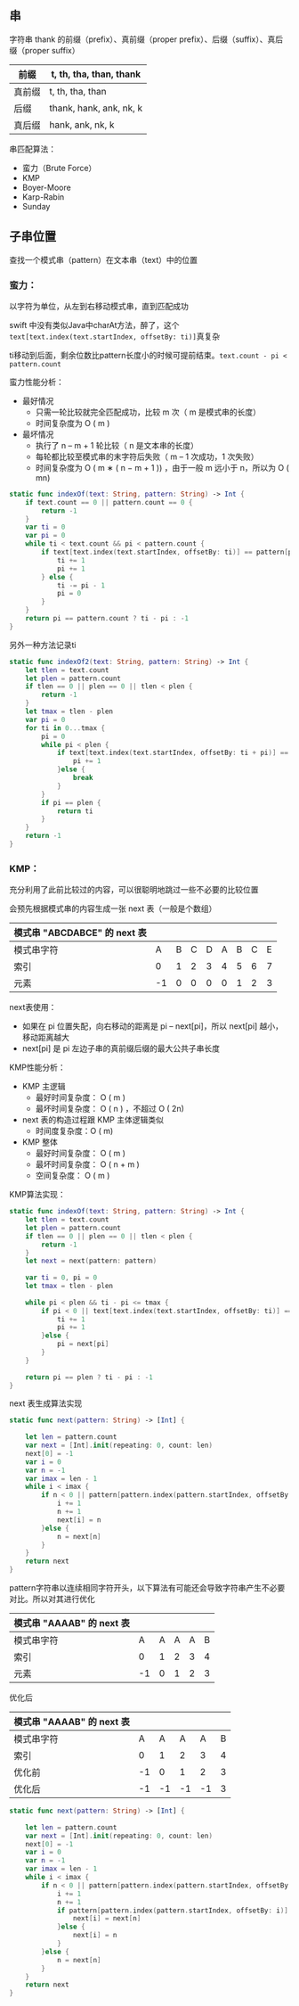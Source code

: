 ## 串

字符串 thank 的前缀（prefix）、真前缀（proper prefix）、后缀（suffix）、真后缀（proper suffix）

| 前缀   | t, th, tha, than, thank |
| ------ | ----------------------- |
| 真前缀 | t, th, tha, than        |
| 后缀   | thank, hank, ank, nk, k |
| 真后缀 | hank, ank, nk, k        |

串匹配算法：

- 蛮力（Brute Force） 
- KMP 
- Boyer-Moore 
- Karp-Rabin 
- Sunday

## 子串位置

查找一个模式串（pattern）在文本串（text）中的位置

### 蛮力：

以字符为单位，从左到右移动模式串，直到匹配成功

swift 中没有类似Java中charAt方法，醉了，这个` text[text.index(text.startIndex, offsetBy: ti)]`真复杂

ti移动到后面，剩余位数比pattern长度小的时候可提前结束。` text.count - pi < pattern.count `

蛮力性能分析：

- 最好情况
  - 只需一轮比较就完全匹配成功，比较 m 次（ m 是模式串的长度） 
  - 时间复杂度为 O ( m )
- 最坏情况
  - 执行了 n – m + 1 轮比较（ n 是文本串的长度） 
  - 每轮都比较至模式串的末字符后失败（ m – 1 次成功，1 次失败） 
  - 时间复杂度为 O ( m ∗ ( n − m + 1 )) ，由于一般 m 远小于 n，所以为 O ( mn)

```swift
static func indexOf(text: String, pattern: String) -> Int {
    if text.count == 0 || pattern.count == 0 {
        return -1
    }    
    var ti = 0
    var pi = 0    
    while ti < text.count && pi < pattern.count {
        if text[text.index(text.startIndex, offsetBy: ti)] == pattern[pattern.index(pattern.startIndex, offsetBy: pi)] {
            ti += 1
            pi += 1
        } else {
            ti -= pi - 1
            pi = 0
        }
    }
    return pi == pattern.count ? ti - pi : -1
}
```

另外一种方法记录ti

```swift
static func indexOf2(text: String, pattern: String) -> Int {
    let tlen = text.count
    let plen = pattern.count
    if tlen == 0 || plen == 0 || tlen < plen {
        return -1
    }
    let tmax = tlen - plen
    var pi = 0
    for ti in 0...tmax {
        pi = 0
        while pi < plen {
            if text[text.index(text.startIndex, offsetBy: ti + pi)] == pattern[pattern.index(pattern.startIndex, offsetBy: pi)] {
                pi += 1
            }else {
                break
            }
        }
        if pi == plen {
            return ti
        }
    }
    return -1
}
```

### KMP：

充分利用了此前比较过的内容，可以很聪明地跳过一些不必要的比较位置

会预先根据模式串的内容生成一张 next 表（一般是个数组）

| 模式串 "ABCDABCE" 的 next 表 |      |      |      |      |      |      |      |      |
| ---------------------------- | ---- | ---- | ---- | ---- | ---- | ---- | ---- | ---- |
| 模式串字符                   | A    | B    | C    | D    | A    | B    | C    | E    |
| 索引                         | 0    | 1    | 2    | 3    | 4    | 5    | 6    | 7    |
| 元素                         | -1   | 0    | 0    | 0    | 0    | 1    | 2    | 3    |

next表使用：

- 如果在 pi 位置失配，向右移动的距离是 pi – next[pi]，所以 next[pi] 越小，移动距离越大 
- next[pi] 是 pi 左边子串的真前缀后缀的最大公共子串长度

KMP性能分析：

- KMP 主逻辑
  - 最好时间复杂度： O ( m ) 
  - 最坏时间复杂度： O ( n ) ，不超过 O ( 2n)
- next 表的构造过程跟 KMP 主体逻辑类似
  - 时间度复杂度：O ( m)
- KMP 整体
  - 最好时间复杂度： O ( m ) 
  - 最坏时间复杂度： O ( n + m )
  - 空间复杂度： O ( m )

KMP算法实现：

```swift
static func indexOf(text: String, pattern: String) -> Int {
    let tlen = text.count
    let plen = pattern.count
    if tlen == 0 || plen == 0 || tlen < plen {
        return -1
    }
    let next = next(pattern: pattern)
    
    var ti = 0, pi = 0
    let tmax = tlen - plen
    
    while pi < plen && ti - pi <= tmax {
        if pi < 0 || text[text.index(text.startIndex, offsetBy: ti)] == pattern[pattern.index(pattern.startIndex, offsetBy: pi)] {
            ti += 1
            pi += 1
        }else {
            pi = next[pi]
        }
    }
    
    return pi == plen ? ti - pi : -1
}
```

next 表生成算法实现

```swift
static func next(pattern: String) -> [Int] {
    
    let len = pattern.count
    var next = [Int].init(repeating: 0, count: len)
    next[0] = -1
    var i = 0
    var n = -1
    var imax = len - 1
    while i < imax {
        if n < 0 || pattern[pattern.index(pattern.startIndex, offsetBy: i)] == pattern[pattern.index(pattern.startIndex, offsetBy: n)] {
            i += 1
            n += 1
            next[i] = n
        }else {
            n = next[n]
        }
    }
    return next
}
```

pattern字符串以连续相同字符开头，以下算法有可能还会导致字符串产生不必要对比。所以对其进行优化

| 模式串 "AAAAB" 的 next 表 |      |      |      |      |      |
| ------------------------- | ---- | ---- | ---- | ---- | ---- |
| 模式串字符                | A    | A    | A    | A    | B    |
| 索引                      | 0    | 1    | 2    | 3    | 4    |
| 元素                      | -1   | 0    | 1    | 2    | 3    |

优化后

| 模式串 "AAAAB" 的 next 表 |      |      |      |      |      |
| ------------------------- | ---- | ---- | ---- | ---- | ---- |
| 模式串字符                | A    | A    | A    | A    | B    |
| 索引                      | 0    | 1    | 2    | 3    | 4    |
| 优化前                    | -1   | 0    | 1    | 2    | 3    |
| 优化后                    | -1   | -1   | -1   | -1   | 3    |

```swift
static func next(pattern: String) -> [Int] {
    
    let len = pattern.count
    var next = [Int].init(repeating: 0, count: len)
    next[0] = -1
    var i = 0
    var n = -1
    var imax = len - 1
    while i < imax {
        if n < 0 || pattern[pattern.index(pattern.startIndex, offsetBy: i)] == pattern[pattern.index(pattern.startIndex, offsetBy: n)] {
            i += 1
            n += 1
            if pattern[pattern.index(pattern.startIndex, offsetBy: i)] == pattern[pattern.index(pattern.startIndex, offsetBy: n)] {
                next[i] = next[n]
            }else {
                next[i] = n
            }
        }else {
            n = next[n]
        }
    }
    return next
}
```

